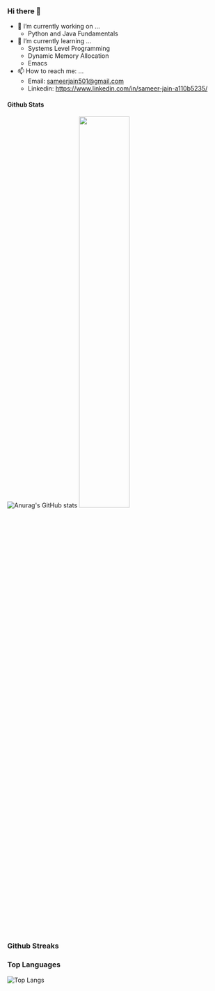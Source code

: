 ### Hi there 👋
- 🔭 I’m currently working on ...
  - Python and Java Fundamentals
- 🌱 I’m currently learning ...
  - Systems Level Programming
  - Dynamic Memory Allocation
  - Emacs 
- 📫 How to reach me: ...
  - Email: sameerjain501@gmail.com
  - Linkedin: https://www.linkedin.com/in/sameer-jain-a110b5235/
 
#### Github Stats
![Anurag's GitHub stats](https://github-readme-stats.vercel.app/api?username=SameerJain&show_icons=true&theme=tokyonight) <img src="https://github-readme-streak-stats.herokuapp.com/?user=SameerJain&theme=tokyonight" width="48%" >
### Github Streaks

### Top Languages
 ![Top Langs](https://github-readme-stats.vercel.app/api/top-langs/?username=SameerJain&layout=compact)

<!--
**SameerJain/SameerJain** is a ✨ _special_ ✨ repository because its `README.md` (this file) appears on your GitHub profile.

Here are some ideas to get you started:

- 
- 
- 👯 I’m looking to collaborate on ...
- 🤔 I’m looking for help with ...
- 💬 Ask me about ...

- 😄 Pronouns: ...
- ⚡ Fun fact: ...
-->
